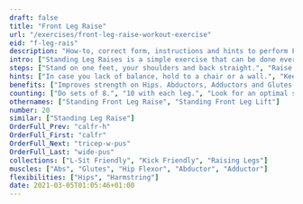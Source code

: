 ```yaml
---
draft: false
title: "Front Leg Raise"
url: "/exercises/front-leg-raise-workout-exercise"
eid: "f-leg-rais"
description: "How-to, correct form, instructions and hints to perform Front Leg Raise. Similar exercises and video demo"
intro: ["Standing Leg Raises is a simple exercise that can be done everywhere. Focused on your legs, its easy enough to do without preparation, yet hard to do repeatedly."]
steps: ["Stand on one feet, your shoulders and back straight.", "Raise one leg to the front, until it is parallel to the ground.", "Wait a few seconds on that position.", "Bring the leg back down. This is one repetition."]
hints: ["In case you lack of balance, hold to a chair or a wall.", "Keep your body stable. Only the leg should move."]
benefits: ["Improves strength on Hips. Abductors, Adductors and Glutes.", "Improves balance."]
counting: ["Do sets of 8.", "10 with each leg.", "Look for an optimal situation to repeat this exercise, such as when entering your home-office."]
othernames: ["Standing Front Leg Raise", "Standing Front Leg Lift"]
number: 20
similar: ["Standing Leg Raise"]
OrderFull_Prev: "calfr-h"
OrderFull_First: "calfr"
OrderFull_Next: "tricep-w-pus"
OrderFull_Last: "wide-pus"
collections: ["L-Sit Friendly", "Kick Friendly", "Raising Legs"]
muscles: ["Abs", "Glutes", "Hip Flexor", "Abductor", "Adductor"]
flexibilities: ["Hips", "Harmstring"]
date: 2021-03-05T01:05:46+01:00
---
```

